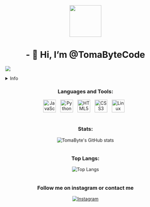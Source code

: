 <div id="header" align="center">
  <img src="https://media.giphy.com/media/M9gbBd9nbDrOTu1Mqx/giphy.gif" width="100"/>
</div>


<div align="center">
  <h1>- 👋 Hi, I’m @TomaByteCode</h1>
</div>

![](https://komarev.com/ghpvc/?username=TomaByteCode&color=blue)

<details>
  <summary>Info</summary>
<ul>
  <li>- 👀 I’m interested in cybersecurity and networks.</li>
  <li>- 🌱 I’m currently learning JavaScript and networks.</li>
  <li>- 📫 How to reach me: How to reach me: You can contact me via email at [sam.vavra067@protonmail.com](mailto:sam.vavra067@protonmail.com)</li>
  <li>- 😄 Pronouns: he/him</p></li>
</ul>
</details>


<div align="center">

### Languages and Tools:

<img alt="JavaScript" width="40px" style="padding-right:10px;" src="https://cdn.jsdelivr.net/gh/devicons/devicon/icons/javascript/javascript-original.svg" />
<img alt="Python" width="40px" style="padding-right:10px;" src="https://cdn.jsdelivr.net/gh/devicons/devicon/icons/python/python-original.svg" />
<img alt="HTML5" width="40px" style="padding-right:10px;" src="https://cdn.jsdelivr.net/gh/devicons/devicon/icons/html5/html5-original.svg" />
<img alt="CSS3" width="40px" style="padding-right:10px;" src="https://cdn.jsdelivr.net/gh/devicons/devicon/icons/css3/css3-original.svg" />
<img alt="Linux" width="40px" style="padding-right:10px;" src="https://cdn.jsdelivr.net/gh/devicons/devicon/icons/linux/linux-original.svg" />

</div>


#

<div align="center">

### Stats:

![TomaByte's GitHub stats](https://github-readme-stats.vercel.app/api?username=TomaByteCode&show_icons=true&theme=radical)

</div>

#

<div align="center">
  
### Top Langs:

![Top Langs](https://github-readme-stats.vercel.app/api/top-langs/?username=TomaByteCode&size_weight=0.5&count_weight=0.5&theme=radical)
  
</div>

#
<div align="center">

### Follow me on instagram or contact me
  
  [![Instagram](https://img.shields.io/badge/Instagram-%23E4405F.svg?style=for-the-badge&logo=instagram&logoColor=white)](https://www.instagram.com/samvavra_coding/)
  
</div>





  



<!---
TomaByteCode/TomaByteCode is a ✨ special ✨ repository because its `README.md` (this file) appears on your GitHub profile.
You can click the Preview link to take a look at your changes.
--->
